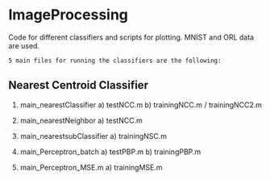# ImageProcessing
Code for different classifiers and scripts for plotting. MNIST and ORL data are used.
```
5 main files for running the classifiers are the following:
```
## Nearest Centroid Classifier
1) main_nearestClassifier
        a) testNCC.m 
        b) trainingNCC.m / trainingNCC2.m

2) main_nearestNeighbor
        a) testNCC.m
3) main_nearestsubClassifier
        a) trainingNSC.m
4) main_Perceptron_batch
        a) testPBP.m
        b) trainingPBP.m
5) main_Perceptron_MSE.m
        a) trainingMSE.m





